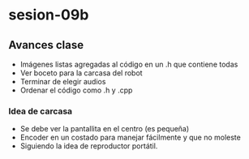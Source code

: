 # sesion-09b

## Avances clase
- Imágenes listas agregadas al código en un .h que contiene todas
- Ver boceto para la carcasa del robot
- Terminar de elegir audios
- Ordenar el código como .h y .cpp

### Idea de carcasa
- Se debe ver la pantallita en el centro (es pequeña)
- Encoder en un costado para manejar fácilmente y que no moleste
- Siguiendo la idea de reproductor portátil. 
